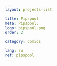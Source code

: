 ```yaml
---
layout: projects-list

title: Pipspool
meta: Pipspool.
logo: pipspool.png
order: 2

category: comics

lang: ru
ref: pipspool
---
```

